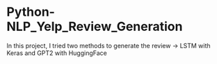 # Python-NLP_Yelp_Review_Generation

In this project, I tried two methods to generate the review -> LSTM with Keras and GPT2 with HuggingFace
